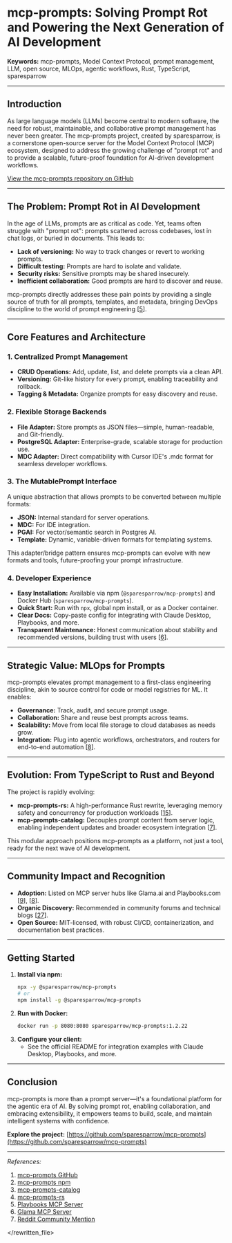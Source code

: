 # mcp-prompts: Solving Prompt Rot and Powering the Next Generation of AI Development

**Keywords:** mcp-prompts, Model Context Protocol, prompt management, LLM, open source, MLOps, agentic workflows, Rust, TypeScript, sparesparrow

---

## Introduction

As large language models (LLMs) become central to modern software, the need for robust, maintainable, and collaborative prompt management has never been greater. The mcp-prompts project, created by sparesparrow, is a cornerstone open-source server for the Model Context Protocol (MCP) ecosystem, designed to address the growing challenge of "prompt rot" and to provide a scalable, future-proof foundation for AI-driven development workflows.

[View the mcp-prompts repository on GitHub](https://github.com/sparesparrow/mcp-prompts)

---

## The Problem: Prompt Rot in AI Development

In the age of LLMs, prompts are as critical as code. Yet, teams often struggle with "prompt rot": prompts scattered across codebases, lost in chat logs, or buried in documents. This leads to:
- **Lack of versioning:** No way to track changes or revert to working prompts.
- **Difficult testing:** Prompts are hard to isolate and validate.
- **Security risks:** Sensitive prompts may be shared insecurely.
- **Inefficient collaboration:** Good prompts are hard to discover and reuse.

mcp-prompts directly addresses these pain points by providing a single source of truth for all prompts, templates, and metadata, bringing DevOps discipline to the world of prompt engineering [[5](https://github.com/sparesparrow/mcp-prompts)].

---

## Core Features and Architecture

### 1. Centralized Prompt Management
- **CRUD Operations:** Add, update, list, and delete prompts via a clean API.
- **Versioning:** Git-like history for every prompt, enabling traceability and rollback.
- **Tagging & Metadata:** Organize prompts for easy discovery and reuse.

### 2. Flexible Storage Backends
- **File Adapter:** Store prompts as JSON files—simple, human-readable, and Git-friendly.
- **PostgreSQL Adapter:** Enterprise-grade, scalable storage for production use.
- **MDC Adapter:** Direct compatibility with Cursor IDE's .mdc format for seamless developer workflows.

### 3. The MutablePrompt Interface
A unique abstraction that allows prompts to be converted between multiple formats:
- **JSON:** Internal standard for server operations.
- **MDC:** For IDE integration.
- **PGAI:** For vector/semantic search in Postgres AI.
- **Template:** Dynamic, variable-driven formats for templating systems.

This adapter/bridge pattern ensures mcp-prompts can evolve with new formats and tools, future-proofing your prompt infrastructure.

### 4. Developer Experience
- **Easy Installation:** Available via npm (`@sparesparrow/mcp-prompts`) and Docker Hub (`sparesparrow/mcp-prompts`).
- **Quick Start:** Run with `npx`, global npm install, or as a Docker container.
- **Clear Docs:** Copy-paste config for integrating with Claude Desktop, Playbooks, and more.
- **Transparent Maintenance:** Honest communication about stability and recommended versions, building trust with users [[6](https://www.npmjs.com/package/@sparesparrow/mcp-prompts)].

---

## Strategic Value: MLOps for Prompts

mcp-prompts elevates prompt management to a first-class engineering discipline, akin to source control for code or model registries for ML. It enables:
- **Governance:** Track, audit, and secure prompt usage.
- **Collaboration:** Share and reuse best prompts across teams.
- **Scalability:** Move from local file storage to cloud databases as needs grow.
- **Integration:** Plug into agentic workflows, orchestrators, and routers for end-to-end automation [[8](https://playbooks.com/mcp/sparesparrow-prompt-manager)].

---

## Evolution: From TypeScript to Rust and Beyond

The project is rapidly evolving:
- **mcp-prompts-rs:** A high-performance Rust rewrite, leveraging memory safety and concurrency for production workloads [[15](https://github.com/sparesparrow/mcp-prompts-rs)].
- **mcp-prompts-catalog:** Decouples prompt content from server logic, enabling independent updates and broader ecosystem integration [[7](https://github.com/sparesparrow/mcp-prompts-catalog)].

This modular approach positions mcp-prompts as a platform, not just a tool, ready for the next wave of AI development.

---

## Community Impact and Recognition

- **Adoption:** Listed on MCP server hubs like Glama.ai and Playbooks.com [[9](https://glama.ai/mcp/servers/@sparesparrow/mcp-prompts)], [[8](https://playbooks.com/mcp/sparesparrow-prompt-manager)].
- **Organic Discovery:** Recommended in community forums and technical blogs [[27](https://www.reddit.com/r/ClaudeAI/comments/1jd3zdb/i_just_use_api_for_system_prompt_alternatives/)].
- **Open Source:** MIT-licensed, with robust CI/CD, containerization, and documentation best practices.

---

## Getting Started

1. **Install via npm:**
   ```bash
   npx -y @sparesparrow/mcp-prompts
   # or
   npm install -g @sparesparrow/mcp-prompts
   ```
2. **Run with Docker:**
   ```bash
   docker run -p 8080:8080 sparesparrow/mcp-prompts:1.2.22
   ```
3. **Configure your client:**
   - See the official README for integration examples with Claude Desktop, Playbooks, and more.

---

## Conclusion

mcp-prompts is more than a prompt server—it's a foundational platform for the agentic era of AI. By solving prompt rot, enabling collaboration, and embracing extensibility, it empowers teams to build, scale, and maintain intelligent systems with confidence.

**Explore the project:** [https://github.com/sparesparrow/mcp-prompts](https://github.com/sparesparrow/mcp-prompts)

---

*References:*
1. [mcp-prompts GitHub](https://github.com/sparesparrow/mcp-prompts)
2. [mcp-prompts npm](https://www.npmjs.com/package/@sparesparrow/mcp-prompts)
3. [mcp-prompts-catalog](https://github.com/sparesparrow/mcp-prompts-catalog)
4. [mcp-prompts-rs](https://github.com/sparesparrow/mcp-prompts-rs)
5. [Playbooks MCP Server](https://playbooks.com/mcp/sparesparrow-prompt-manager)
6. [Glama MCP Server](https://glama.ai/mcp/servers/@sparesparrow/mcp-prompts)
7. [Reddit Community Mention](https://www.reddit.com/r/ClaudeAI/comments/1jd3zdb/i_just_use_api_for_system_prompt_alternatives/)

</rewritten_file> 